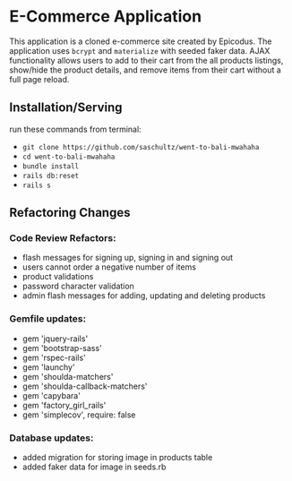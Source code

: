 # E-Commerce Application

This application is a cloned e-commerce site created by Epicodus. The application uses `bcrypt` and `materialize` with seeded faker data. AJAX functionality allows users to add to their cart from the all products listings, show/hide the product details, and remove items from their cart without a full page reload.

## Installation/Serving
run these commands from terminal:

* `git clone https://github.com/saschultz/went-to-bali-mwahaha`
* `cd went-to-bali-mwahaha`
* `bundle install`
* `rails db:reset`
* `rails s`

## Refactoring Changes

### Code Review Refactors:

  * flash messages for signing up, signing in and signing out
  * users cannot order a negative number of items
  * product validations
  * password character validation
  * admin flash messages for adding, updating and deleting products

### Gemfile updates:

  * gem 'jquery-rails'
  * gem 'bootstrap-sass'
  * gem 'rspec-rails'
  * gem 'launchy'
  * gem 'shoulda-matchers'
  * gem 'shoulda-callback-matchers'
  * gem 'capybara'
  * gem 'factory_girl_rails'
  * gem 'simplecov', require: false

### Database updates:

  * added migration for storing image in products table
  * added faker data for image in seeds.rb
